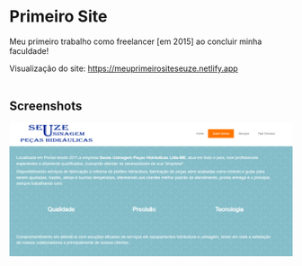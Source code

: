 # Primeiro Site
Meu primeiro trabalho como freelancer [em 2015] ao concluir minha faculdade!

Visualização do site: https://meuprimeirositeseuze.netlify.app
<br><br>
## Screenshots

<p align="center">
  <img src="images/screenshot.do.site.png" align="center"></img>
</p>
